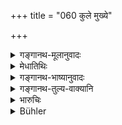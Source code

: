 +++
title = "060 कुले मुख्ये"

+++

<details><summary>गङ्गानथ-मूलानुवादः</summary>

Even when one is born in a great family, if there be a confusion regarding his parentage, he surely imbibes the traits thereof, to a greater or less extent.—(60)
</details>

<details><summary>मेधातिथिः</summary>

**तस्य शीलं** येन जातः, न तु यस्य क्षेत्रम् । स लोके प्रसिद्धः ॥ १०.६० ॥
</details>

<details><summary>गङ्गानथ-भाष्यानुवादः</summary>

He imbibes the traits of the man who begot him, and not of him to whom the ‘soil’ belonged (*i.e*., his mother’s husband), who is known as his ‘father.’—(60)
</details>

<details><summary>गङ्गानथ-तुल्य-वाक्यानि</summary>

**(verses 10.57-61)  
**

See Comparative notes for [Verse 10.57].
</details>

<details><summary>भारुचिः</summary>

> **कुले मुख्ये ऽपि जातस्य अस्य स्याद् योनिसंकरः ।**

प्रच्छन्नतयाविज्ञातः ।

> **संश्रयत्य् एव तच् छीलं नरो ऽल्पम् अपि वा बहु  ॥ १०.६० ॥**

यथा[श्वतरो] रासभजातः, तस्माद् अव्यभिचार्ये तदनुमानं विज्ञेयम् । यथा भद्रे ऽन्यमृगसंकीर्णानां जातिविशेषाणां शास्त्रलक्षणाद् अनुमानात् तद्विशेषप्रतिपत्तिः, एवम् इहापीति । अस्य चोपदेशप्रयोजनम् । यथैवागमतो विज्ञातैः वर्णापशदैः सह व्यवहारो न क्रियते, एवम् अनुमानतो विज्ञतैः सहेति । यतश् चैतद् एवम् । अतो वर्णसंकरो राज्ञो ऽपि प्रयत्नतो रक्षणीयः । यस्माद् आह ॥ १०.६० ॥
</details>

<details><summary>Bühler</summary>

060	Even if a man, born in a great family, sprang from criminal intercourse, he will certainly possess the faults of his (father), be they small or great.
</details>
